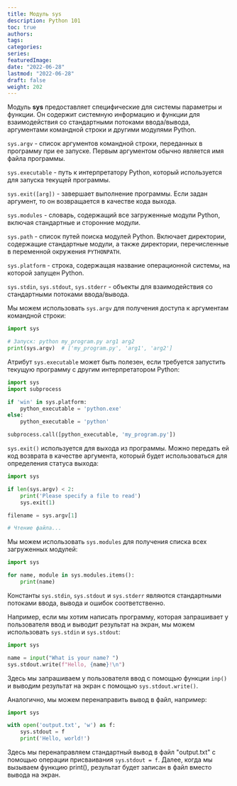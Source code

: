 ```yaml
---
title: Модуль sys
description: Python 101
toc: true
authors:
tags:
categories:
series:
featuredImage:
date: "2022-06-28"
lastmod: "2022-06-28"
draft: false
weight: 202
---
```


Модуль **sys** предоставляет специфические для системы параметры и функции. Он содержит системную информацию и функции для взаимодействия со стандартными потоками ввода/вывода, аргументами командной строки и другими модулями Python.

`sys.argv` - список аргументов командной строки, переданных в программу при ее запуске. Первым аргументом обычно является имя файла программы.

`sys.executable` - путь к интерпретатору Python, который используется для запуска текущей программы.

`sys.exit([arg])` - завершает выполнение программы. Если задан аргумент, то он возвращается в качестве кода выхода.

`sys.modules` - словарь, содержащий все загруженные модули Python, включая стандартные и сторонние модули.

`sys.path` - список путей поиска модулей Python. Включает директории, содержащие стандартные модули, а также директории, перечисленные в переменной окружения `PYTHONPATH`.

`sys.platform` - строка, содержащая название операционной системы, на которой запущен Python.

`sys.stdin`, `sys.stdout`, `sys.stderr` - объекты для взаимодействия со стандартными потоками ввода/вывода.

Мы можем использовать `sys.argv` для получения доступа к аргументам командной строки:

```python
import sys

# Запуск: python my_program.py arg1 arg2
print(sys.argv)  # ['my_program.py', 'arg1', 'arg2']
```

Атрибут `sys.executable` может быть полезен, если требуется запустить текущую программу с другим интерпретатором Python:

```python
import sys
import subprocess

if 'win' in sys.platform:
    python_executable = 'python.exe'
else:
    python_executable = 'python'

subprocess.call([python_executable, 'my_program.py'])
```

`sys.exit()` используется для выхода из программы. Можно передать ей код возврата в качестве аргумента, который будет использоваться для определения статуса выхода:

```python
import sys

if len(sys.argv) < 2:
    print('Please specify a file to read')
    sys.exit(1)

filename = sys.argv[1]

# Чтение файла...
```

Мы можем использовать `sys.modules` для получения списка всех загруженных модулей:

```python
import sys

for name, module in sys.modules.items():
    print(name)
```


Константы `sys.stdin`, `sys.stdout` и `sys.stderr` являются стандартными потоками ввода, вывода и ошибок соответственно.

Например, если мы хотим написать программу, которая запрашивает у пользователя ввод и выводит результат на экран, мы можем использовать `sys.stdin` и `sys.stdout`:

```python
import sys

name = input("What is your name? ")
sys.stdout.write(f"Hello, {name}!\n")
```

Здесь мы запрашиваем у пользователя ввод с помощью функции `inp()` и выводим результат на экран с помощью `sys.stdout.write()`.

Аналогично, мы можем перенаправить вывод в файл, например:

```python
import sys

with open('output.txt', 'w') as f:
    sys.stdout = f
    print('Hello, world!')
```

Здесь мы перенаправляем стандартный вывод в файл "output.txt" с помощью операции присваивания `sys`.`stdout = f`. Далее, когда мы вызываем функцию print(), результат будет записан в файл вместо вывода на экран.
